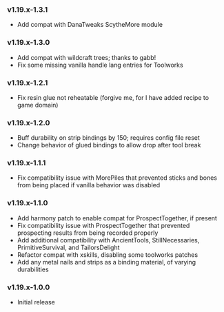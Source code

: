 ### v1.19.x-1.3.1

 - Add compat with DanaTweaks ScytheMore module

### v1.19.x-1.3.0

 - Add compat with wildcraft trees; thanks to gabb!
 - Fix some missing vanilla handle lang entries for Toolworks

### v1.19.x-1.2.1

 - Fix resin glue not reheatable (forgive me, for I have added recipe to game domain)

### v1.19.x-1.2.0

 - Buff durability on strip bindings by 150; requires config file reset
 - Change behavior of glued bindings to allow drop after tool break

### v1.19.x-1.1.1

 - Fix compatibility issue with MorePiles that prevented sticks and bones from being placed if vanilla behavior was disabled

### v1.19.x-1.1.0

 - Add harmony patch to enable compat for ProspectTogether, if present
 - Fix compatibility issue with ProspectTogether that prevented prospecting results from being recorded properly
 - Add additional compatibility with AncientTools, StillNecessaries, PrimitiveSurvival, and TailorsDelight
 - Refactor compat with xskills, disabling some toolworks patches
 - Add any metal nails and strips as a binding material, of varying durabilities

### v1.19.x-1.0.0

 - Initial release
